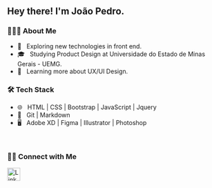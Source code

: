 <h2> Hey there! I'm João Pedro.</h2>

<h3> 👨🏻‍💻 About Me </h3>

- 🤔 &nbsp; Exploring new technologies in front end.
- 🎓 &nbsp; Studying Product Design at Universidade do Estado de Minas Gerais - UEMG.
- 🌱 &nbsp; Learning more about UX/UI Design.

<h3>🛠 Tech Stack</h3>

- 🌐 &nbsp; HTML | CSS | Bootstrap | JavaScript  | Jquery
- 🔧 &nbsp; Git | Markdown 
- 🖥 &nbsp; Adobe XD | Figma | Illustrator | Photoshop 

<br/>


<h3> 🤝🏻 Connect with Me </h3>

<a href="https://www.linkedin.com/in/joaopedromartinss/"><img alt="LinkedIn" src="https://image.flaticon.com/icons/svg/1384/1384046.svg" width="30"></a>


